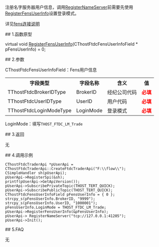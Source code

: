 <p>注册名字服务器用户信息，调用<a href="../REGISTERNAMESERVER/">RegisterNameServer</a>前需要先使用<a href="../../../HQJK/CTHOSTFTDCMDAPI/REGISTERFENSUSERINFO/">RegisterFensUserInfo</a>设置登录模式。</p>
<p>详见<a href="../../../QTYWGZ/FENS/">fens连接说明</a></p>
<span class="anchor" id="a08989dd-69be-4f69-ad83-2aeb36e00195"></span>
## 1.函数原型
<p>virtual void <a href="../../../HQJK/CTHOSTFTDCMDAPI/REGISTERFENSUSERINFO/">RegisterFensUserInfo</a>(CThostFtdcFensUserInfoField * pFensUserInfo) = 0;</p>
<span class="anchor" id="d59d7b78-28c0-4ce2-8166-a6a807a6e757"></span>
## 2.参数
<p>CThostFtdcFensUserInfoField：Fens用户信息</p>
<table><tr><th style="TEXT-ALIGN: center;">字段类型</th><th style="TEXT-ALIGN: center;">字段名称</th><th style="TEXT-ALIGN: center;">含义</th><th style="TEXT-ALIGN: center;">值</th></tr><tr><td style="TEXT-ALIGN: left;">TThostFtdcBrokerIDType</td>
<td style="TEXT-ALIGN: left;">BrokerID</td>
<td style="TEXT-ALIGN: left;">经纪公司代码</td>
<td style="TEXT-ALIGN: left;"><strong><font color="#FF0000">必填</font></strong></td>
</tr>
<tr><td style="TEXT-ALIGN: left;">TThostFtdcUserIDType</td>
<td style="TEXT-ALIGN: left;">UserID</td>
<td style="TEXT-ALIGN: left;">用户代码</td>
<td style="TEXT-ALIGN: left;"><strong><font color="#FF0000">必填</font></strong></td>
</tr>
<tr><td style="TEXT-ALIGN: left;">TThostFtdcLoginModeType</td>
<td style="TEXT-ALIGN: left;">LoginMode</td>
<td style="TEXT-ALIGN: left;">登录模式</td>
<td style="TEXT-ALIGN: left;"><strong><font color="#FF0000">必填</font></strong></td>
</tr>
</table>
<p>LoginMode：填写<code>THOST_FTDC_LM_Trade</code></p>
<span class="anchor" id="b44b3ac4-87ba-47ad-bbf0-dfc30a0d48d4"></span>
## 3.返回
<p>无</p>
<span class="anchor" id="c7703ef3-97c9-4363-adb7-2e54cfe38dc1"></span>
## 4.调用示例
<pre><code>CThostFtdcTraderApi *pUserApi = CThostFtdcTraderApi::CreateFtdcTraderApi("F:\\flow\\");
CSimpleHandler sh(pUserApi);
pUserApi-&gt;RegisterSpi(&amp;sh);
printf(pUserApi-&gt;GetApiVersion());
pUserApi-&gt;SubscribePrivateTopic(THOST_TERT_QUICK);
pUserApi-&gt;SubscribePublicTopic(THOST_TERT_QUICK);
CThostFtdcFensUserInfoField pFensUserInfo = { 0 };
strcpy_s(pFensUserInfo.BrokerID, "9999");
strcpy_s(pFensUserInfo.UserID, "1000001");
pFensUserInfo.LoginMode = THOST_FTDC_LM_Trade;
pUserApi-&gt;RegisterFensUserInfo(&amp;pFensUserInfo);
pUserApi-&gt; RegisterNameServer("tcp://127.0.0.1:41205");
pUserApi-&gt;Init();
</code></pre>
<span class="anchor" id="9c736a17-b78e-4883-8bc3-4a7cb5ca9c9c"></span>
## 5.FAQ
<p>无</p>
